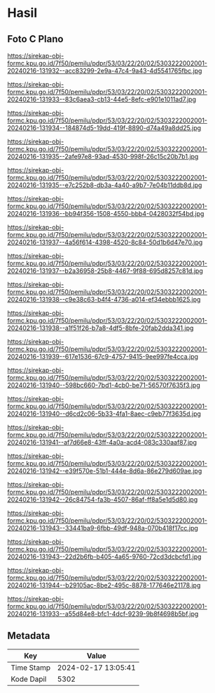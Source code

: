 # Hasil

## Foto C Plano

https://sirekap-obj-formc.kpu.go.id/7f50/pemilu/pdpr/53/03/22/20/02/5303222002001-20240216-131932--acc83299-2e9a-47c4-9a43-4d5541765fbc.jpg

https://sirekap-obj-formc.kpu.go.id/7f50/pemilu/pdpr/53/03/22/20/02/5303222002001-20240216-131933--83c6aea3-cb13-44e5-8efc-e901e1011ad7.jpg

https://sirekap-obj-formc.kpu.go.id/7f50/pemilu/pdpr/53/03/22/20/02/5303222002001-20240216-131934--184874d5-19dd-419f-8890-d74a49a8dd25.jpg

https://sirekap-obj-formc.kpu.go.id/7f50/pemilu/pdpr/53/03/22/20/02/5303222002001-20240216-131935--2afe97e8-93ad-4530-998f-26c15c20b7b1.jpg

https://sirekap-obj-formc.kpu.go.id/7f50/pemilu/pdpr/53/03/22/20/02/5303222002001-20240216-131935--e7c252b8-db3a-4a40-a9b7-7e04b11ddb8d.jpg

https://sirekap-obj-formc.kpu.go.id/7f50/pemilu/pdpr/53/03/22/20/02/5303222002001-20240216-131936--bb94f356-1508-4550-bbb4-0428032f54bd.jpg

https://sirekap-obj-formc.kpu.go.id/7f50/pemilu/pdpr/53/03/22/20/02/5303222002001-20240216-131937--4a56f614-4398-4520-8c84-50d1b6d47e70.jpg

https://sirekap-obj-formc.kpu.go.id/7f50/pemilu/pdpr/53/03/22/20/02/5303222002001-20240216-131937--b2a36958-25b8-4467-9f88-695d8257c81d.jpg

https://sirekap-obj-formc.kpu.go.id/7f50/pemilu/pdpr/53/03/22/20/02/5303222002001-20240216-131938--c9e38c63-b4f4-4736-a014-ef34ebbb1625.jpg

https://sirekap-obj-formc.kpu.go.id/7f50/pemilu/pdpr/53/03/22/20/02/5303222002001-20240216-131938--a1f51f26-b7a8-4df5-8bfe-20fab2dda341.jpg

https://sirekap-obj-formc.kpu.go.id/7f50/pemilu/pdpr/53/03/22/20/02/5303222002001-20240216-131939--617e1536-67c9-4757-9415-9ee997fe4cca.jpg

https://sirekap-obj-formc.kpu.go.id/7f50/pemilu/pdpr/53/03/22/20/02/5303222002001-20240216-131940--598bc660-7bd1-4cb0-be71-56570f7635f3.jpg

https://sirekap-obj-formc.kpu.go.id/7f50/pemilu/pdpr/53/03/22/20/02/5303222002001-20240216-131940--d6cd2c06-5b33-4fa1-8aec-c9eb77f3635d.jpg

https://sirekap-obj-formc.kpu.go.id/7f50/pemilu/pdpr/53/03/22/20/02/5303222002001-20240216-131941--af7d66e8-43ff-4a0a-acd4-083c330aaf87.jpg

https://sirekap-obj-formc.kpu.go.id/7f50/pemilu/pdpr/53/03/22/20/02/5303222002001-20240216-131942--e39f570e-51b1-444e-8d6a-86e279d609ae.jpg

https://sirekap-obj-formc.kpu.go.id/7f50/pemilu/pdpr/53/03/22/20/02/5303222002001-20240216-131942--26c84754-fa3b-4507-86af-ff8a5e1d5d80.jpg

https://sirekap-obj-formc.kpu.go.id/7f50/pemilu/pdpr/53/03/22/20/02/5303222002001-20240216-131943--33441ba9-6fbb-49df-948a-070b418f17cc.jpg

https://sirekap-obj-formc.kpu.go.id/7f50/pemilu/pdpr/53/03/22/20/02/5303222002001-20240216-131943--22d2b6fb-b405-4a65-9760-72cd3dcbcfd1.jpg

https://sirekap-obj-formc.kpu.go.id/7f50/pemilu/pdpr/53/03/22/20/02/5303222002001-20240216-131944--b29105ac-8be2-495c-8878-177646e21178.jpg

https://sirekap-obj-formc.kpu.go.id/7f50/pemilu/pdpr/53/03/22/20/02/5303222002001-20240216-131933--a55d84e8-bfc1-4dcf-9239-9b8f4698b5bf.jpg


## Metadata

| Key        | Value               |
| ---------- | ------------------- |
| Time Stamp | 2024-02-17 13:05:41 |
| Kode Dapil | 5302                |



